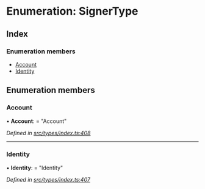 # Enumeration: SignerType

## Index

### Enumeration members

* [Account](signertype.md#account)
* [Identity](signertype.md#identity)

## Enumeration members

###  Account

• **Account**: = "Account"

*Defined in [src/types/index.ts:408](https://github.com/PolymathNetwork/polymesh-sdk/blob/ac1f14a/src/types/index.ts#L408)*

___

###  Identity

• **Identity**: = "Identity"

*Defined in [src/types/index.ts:407](https://github.com/PolymathNetwork/polymesh-sdk/blob/ac1f14a/src/types/index.ts#L407)*

